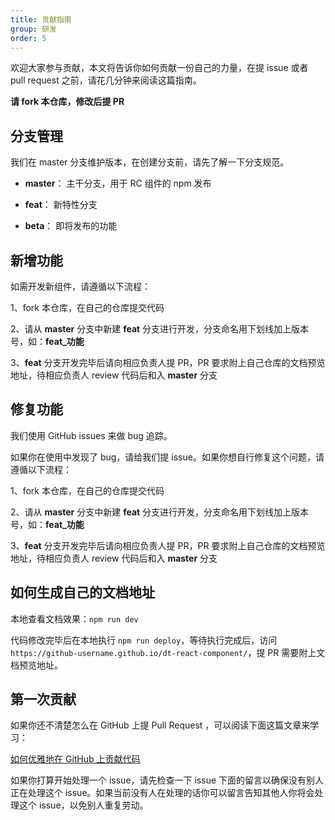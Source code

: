 ```yaml
---
title: 贡献指南
group: 研发
order: 5
---
```


欢迎大家参与贡献，本文将告诉你如何贡献一份自己的力量，在提 issue 或者 pull request 之前，请花几分钟来阅读这篇指南。

**请 fork 本仓库，修改后提 PR**

## 分支管理

我们在 master 分支维护版本，在创建分支前，请先了解一下分支规范。

-   **master**： 主干分支，用于 RC 组件的 npm 发布

-   **feat**： 新特性分支

-   **beta**： 即将发布的功能

## 新增功能

如需开发新组件，请遵循以下流程：

1、fork 本仓库，在自己的仓库提交代码

2、请从 **master** 分支中新建 **feat** 分支进行开发，分支命名用下划线加上版本号，如：**feat\_功能**

3、**feat** 分支开发完毕后请向相应负责人提 PR，PR 要求附上自己仓库的文档预览地址，待相应负责人 review 代码后和入 **master** 分支

## 修复功能

我们使用 GitHub issues 来做 bug 追踪。

如果你在使用中发现了 bug，请给我们提 issue。如果你想自行修复这个问题，请遵循以下流程：

1、fork 本仓库，在自己的仓库提交代码

2、请从 **master** 分支中新建 **feat** 分支进行开发，分支命名用下划线加上版本号，如：**feat\_功能**

3、**feat** 分支开发完毕后请向相应负责人提 PR，PR 要求附上自己仓库的文档预览地址，待相应负责人 review 代码后和入 **master** 分支

## 如何生成自己的文档地址

本地查看文档效果：`npm run dev`

代码修改完毕后在本地执行 `npm run deploy`，等待执行完成后，访问 `https://github-username.github.io/dt-react-component/`，提 PR 需要附上文档预览地址。

## 第一次贡献

如果你还不清楚怎么在 GitHub 上提 Pull Request ，可以阅读下面这篇文章来学习：

[如何优雅地在 GitHub 上贡献代码](https://segmentfault.com/a/1190000000736629)

如果你打算开始处理一个 issue，请先检查一下 issue 下面的留言以确保没有别人正在处理这个 issue。如果当前没有人在处理的话你可以留言告知其他人你将会处理这个 issue，以免别人重复劳动。
